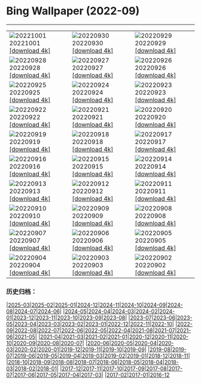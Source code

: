 # Bing Wallpaper (2022-09)
**************

<table><tr><td><img src="https://www.bing.com/th?id=OHR.BridalVeilFalls_EN-IN3773661130_1920x1080.jpg" alt="20221001"> 20221001 <a href="https://www.bing.com/th?id=OHR.BridalVeilFalls_EN-IN3773661130_UHD.jpg">[download 4k]</a></td><td><img src="https://www.bing.com/th?id=OHR.EubalaenaAustralis_EN-IN2975314371_1920x1080.jpg" alt="20220930"> 20220930 <a href="https://www.bing.com/th?id=OHR.EubalaenaAustralis_EN-IN2975314371_UHD.jpg">[download 4k]</a></td><td><img src="https://www.bing.com/th?id=OHR.InfiniD_EN-IN2161897930_1920x1080.jpg" alt="20220929"> 20220929 <a href="https://www.bing.com/th?id=OHR.InfiniD_EN-IN2161897930_UHD.jpg">[download 4k]</a></td></tr><tr><td><img src="https://www.bing.com/th?id=OHR.ToyTrainShimla_EN-IN1920290957_1920x1080.jpg" alt="20220928"> 20220928 <a href="https://www.bing.com/th?id=OHR.ToyTrainShimla_EN-IN1920290957_UHD.jpg">[download 4k]</a></td><td><img src="https://www.bing.com/th?id=OHR.YellowstoneUGB_EN-IN3218333114_1920x1080.jpg" alt="20220927"> 20220927 <a href="https://www.bing.com/th?id=OHR.YellowstoneUGB_EN-IN3218333114_UHD.jpg">[download 4k]</a></td><td><img src="https://www.bing.com/th?id=OHR.SusitnaRiver_EN-IN2619893035_1920x1080.jpg" alt="20220926"> 20220926 <a href="https://www.bing.com/th?id=OHR.SusitnaRiver_EN-IN2619893035_UHD.jpg">[download 4k]</a></td></tr><tr><td><img src="https://www.bing.com/th?id=OHR.AmazonMangroves_EN-IN2262837682_1920x1080.jpg" alt="20220925"> 20220925 <a href="https://www.bing.com/th?id=OHR.AmazonMangroves_EN-IN2262837682_UHD.jpg">[download 4k]</a></td><td><img src="https://www.bing.com/th?id=OHR.DarkSkyAcadia_EN-IN1497457710_1920x1080.jpg" alt="20220924"> 20220924 <a href="https://www.bing.com/th?id=OHR.DarkSkyAcadia_EN-IN1497457710_UHD.jpg">[download 4k]</a></td><td><img src="https://www.bing.com/th?id=OHR.GoldenJellyfish_EN-IN4273842650_1920x1080.jpg" alt="20220923"> 20220923 <a href="https://www.bing.com/th?id=OHR.GoldenJellyfish_EN-IN4273842650_UHD.jpg">[download 4k]</a></td></tr><tr><td><img src="https://www.bing.com/th?id=OHR.LastDollarRoad_EN-IN2409980698_1920x1080.jpg" alt="20220922"> 20220922 <a href="https://www.bing.com/th?id=OHR.LastDollarRoad_EN-IN2409980698_UHD.jpg">[download 4k]</a></td><td><img src="https://www.bing.com/th?id=OHR.PWPeaceDoves_EN-IN1499522423_1920x1080.jpg" alt="20220921"> 20220921 <a href="https://www.bing.com/th?id=OHR.PWPeaceDoves_EN-IN1499522423_UHD.jpg">[download 4k]</a></td><td><img src="https://www.bing.com/th?id=OHR.SitkaOtters_EN-IN0922348423_1920x1080.jpg" alt="20220920"> 20220920 <a href="https://www.bing.com/th?id=OHR.SitkaOtters_EN-IN0922348423_UHD.jpg">[download 4k]</a></td></tr><tr><td><img src="https://www.bing.com/th?id=OHR.QueenFuneral_EN-IN0072238637_1920x1080.jpg" alt="20220919"> 20220919 <a href="https://www.bing.com/th?id=OHR.QueenFuneral_EN-IN0072238637_UHD.jpg">[download 4k]</a></td><td><img src="https://www.bing.com/th?id=OHR.ArashiyamaBamboo_EN-IN0589878479_1920x1080.jpg" alt="20220918"> 20220918 <a href="https://www.bing.com/th?id=OHR.ArashiyamaBamboo_EN-IN0589878479_UHD.jpg">[download 4k]</a></td><td><img src="https://www.bing.com/th?id=OHR.Wellenflug_EN-IN8703571340_1920x1080.jpg" alt="20220917"> 20220917 <a href="https://www.bing.com/th?id=OHR.Wellenflug_EN-IN8703571340_UHD.jpg">[download 4k]</a></td></tr><tr><td><img src="https://www.bing.com/th?id=OHR.PianePuma_EN-IN8215054258_1920x1080.jpg" alt="20220916"> 20220916 <a href="https://www.bing.com/th?id=OHR.PianePuma_EN-IN8215054258_UHD.jpg">[download 4k]</a></td><td><img src="https://www.bing.com/th?id=OHR.MarbleCanyon_EN-IN7065098083_1920x1080.jpg" alt="20220915"> 20220915 <a href="https://www.bing.com/th?id=OHR.MarbleCanyon_EN-IN7065098083_UHD.jpg">[download 4k]</a></td><td><img src="https://www.bing.com/th?id=OHR.NalandaUniversity_EN-IN0326821062_1920x1080.jpg" alt="20220914"> 20220914 <a href="https://www.bing.com/th?id=OHR.NalandaUniversity_EN-IN0326821062_UHD.jpg">[download 4k]</a></td></tr><tr><td><img src="https://www.bing.com/th?id=OHR.GSDNPest_EN-IN4591436794_1920x1080.jpg" alt="20220913"> 20220913 <a href="https://www.bing.com/th?id=OHR.GSDNPest_EN-IN4591436794_UHD.jpg">[download 4k]</a></td><td><img src="https://www.bing.com/th?id=OHR.Aracari_EN-IN1457900474_1920x1080.jpg" alt="20220912"> 20220912 <a href="https://www.bing.com/th?id=OHR.Aracari_EN-IN1457900474_UHD.jpg">[download 4k]</a></td><td><img src="https://www.bing.com/th?id=OHR.KeralaIndia_EN-IN9612927300_1920x1080.jpg" alt="20220911"> 20220911 <a href="https://www.bing.com/th?id=OHR.KeralaIndia_EN-IN9612927300_UHD.jpg">[download 4k]</a></td></tr><tr><td><img src="https://www.bing.com/th?id=OHR.KLMidAutumn_EN-IN3314420087_1920x1080.jpg" alt="20220910"> 20220910 <a href="https://www.bing.com/th?id=OHR.KLMidAutumn_EN-IN3314420087_UHD.jpg">[download 4k]</a></td><td><img src="https://www.bing.com/th?id=OHR.BHNMBelize_EN-IN2914788416_1920x1080.jpg" alt="20220909"> 20220909 <a href="https://www.bing.com/th?id=OHR.BHNMBelize_EN-IN2914788416_UHD.jpg">[download 4k]</a></td><td><img src="https://www.bing.com/th?id=OHR.KathakaliDance_EN-IN1727759079_1920x1080.jpg" alt="20220908"> 20220908 <a href="https://www.bing.com/th?id=OHR.KathakaliDance_EN-IN1727759079_UHD.jpg">[download 4k]</a></td></tr><tr><td><img src="https://www.bing.com/th?id=OHR.MuseudoAmanha_EN-IN7752199486_1920x1080.jpg" alt="20220907"> 20220907 <a href="https://www.bing.com/th?id=OHR.MuseudoAmanha_EN-IN7752199486_UHD.jpg">[download 4k]</a></td><td><img src="https://www.bing.com/th?id=OHR.SquirrelMushroom_EN-IN7015548158_1920x1080.jpg" alt="20220906"> 20220906 <a href="https://www.bing.com/th?id=OHR.SquirrelMushroom_EN-IN7015548158_UHD.jpg">[download 4k]</a></td><td><img src="https://www.bing.com/th?id=OHR.TaigaRoad_EN-IN6002852309_1920x1080.jpg" alt="20220905"> 20220905 <a href="https://www.bing.com/th?id=OHR.TaigaRoad_EN-IN6002852309_UHD.jpg">[download 4k]</a></td></tr><tr><td><img src="https://www.bing.com/th?id=OHR.ArambolBeach_EN-IN5435187663_1920x1080.jpg" alt="20220904"> 20220904 <a href="https://www.bing.com/th?id=OHR.ArambolBeach_EN-IN5435187663_UHD.jpg">[download 4k]</a></td><td><img src="https://www.bing.com/th?id=OHR.MalaysiaTwinTowers_EN-IN4494674825_1920x1080.jpg" alt="20220903"> 20220903 <a href="https://www.bing.com/th?id=OHR.MalaysiaTwinTowers_EN-IN4494674825_UHD.jpg">[download 4k]</a></td><td><img src="https://www.bing.com/th?id=OHR.SeitanLimania_EN-IN3708251989_1920x1080.jpg" alt="20220902"> 20220902 <a href="https://www.bing.com/th?id=OHR.SeitanLimania_EN-IN3708251989_UHD.jpg">[download 4k]</a></td></tr></table>

### 历史归档：

|[2025-03](/../2025-03/2025-03.md)|[2025-02](/../2025-02/2025-02.md)|[2025-01](/../2025-01/2025-01.md)|[2024-12](/../2024-12/2024-12.md)|[2024-11](/../2024-11/2024-11.md)|[2024-10](/../2024-10/2024-10.md)|[2024-09](/../2024-09/2024-09.md)|[2024-08](/../2024-08/2024-08.md)|[2024-07](/../2024-07/2024-07.md)|[2024-06](/../2024-06/2024-06.md)|
|[2024-05](/../2024-05/2024-05.md)|[2024-04](/../2024-04/2024-04.md)|[2024-03](/../2024-03/2024-03.md)|[2024-02](/../2024-02/2024-02.md)|[2024-01](/../2024-01/2024-01.md)|[2023-12](/../2023-12/2023-12.md)|[2023-11](/../2023-11/2023-11.md)|[2023-10](/../2023-10/2023-10.md)|[2023-09](/../2023-09/2023-09.md)|[2023-08](/../2023-08/2023-08.md)|
|[2023-07](/../2023-07/2023-07.md)|[2023-06](/../2023-06/2023-06.md)|[2023-05](/../2023-05/2023-05.md)|[2023-04](/../2023-04/2023-04.md)|[2023-03](/../2023-03/2023-03.md)|[2023-02](/../2023-02/2023-02.md)|[2023-01](/../2023-01/2023-01.md)|[2022-12](/../2022-12/2022-12.md)|[2022-11](/../2022-11/2022-11.md)|[2022-10](/../2022-10/2022-10.md)|
|[2022-09](/2022-09.md)|[2022-08](/../2022-08/2022-08.md)|[2022-07](/../2022-07/2022-07.md)|[2022-06](/../2022-06/2022-06.md)|[2022-05](/../2022-05/2022-05.md)|[2022-04](/../2022-04/2022-04.md)|[2021-08](/../2021-08/2021-08.md)|[2021-07](/../2021-07/2021-07.md)|[2021-06](/../2021-06/2021-06.md)|[2021-05](/../2021-05/2021-05.md)|
|[2021-04](/../2021-04/2021-04.md)|[2021-03](/../2021-03/2021-03.md)|[2021-02](/../2021-02/2021-02.md)|[2021-01](/../2021-01/2021-01.md)|[2020-12](/../2020-12/2020-12.md)|[2020-11](/../2020-11/2020-11.md)|[2020-10](/../2020-10/2020-10.md)|[2020-09](/../2020-09/2020-09.md)|[2020-08](/../2020-08/2020-08.md)|[2020-07](/../2020-07/2020-07.md)|
|[2020-06](/../2020-06/2020-06.md)|[2020-05](/../2020-05/2020-05.md)|[2020-04](/../2020-04/2020-04.md)|[2020-03](/../2020-03/2020-03.md)|[2020-02](/../2020-02/2020-02.md)|[2020-01](/../2020-01/2020-01.md)|[2019-12](/../2019-12/2019-12.md)|[2019-11](/../2019-11/2019-11.md)|[2019-10](/../2019-10/2019-10.md)|[2019-09](/../2019-09/2019-09.md)|
|[2019-08](/../2019-08/2019-08.md)|[2019-07](/../2019-07/2019-07.md)|[2019-06](/../2019-06/2019-06.md)|[2019-05](/../2019-05/2019-05.md)|[2019-04](/../2019-04/2019-04.md)|[2019-03](/../2019-03/2019-03.md)|[2019-02](/../2019-02/2019-02.md)|[2019-01](/../2019-01/2019-01.md)|[2018-12](/../2018-12/2018-12.md)|[2018-11](/../2018-11/2018-11.md)|
|[2018-10](/../2018-10/2018-10.md)|[2018-09](/../2018-09/2018-09.md)|[2018-08](/../2018-08/2018-08.md)|[2018-07](/../2018-07/2018-07.md)|[2018-06](/../2018-06/2018-06.md)|[2018-05](/../2018-05/2018-05.md)|[2018-04](/../2018-04/2018-04.md)|[2018-03](/../2018-03/2018-03.md)|[2018-02](/../2018-02/2018-02.md)|[2018-01](/../2018-01/2018-01.md)|
|[2017-12](/../2017-12/2017-12.md)|[2017-11](/../2017-11/2017-11.md)|[2017-10](/../2017-10/2017-10.md)|[2017-09](/../2017-09/2017-09.md)|[2017-08](/../2017-08/2017-08.md)|[2017-07](/../2017-07/2017-07.md)|[2017-06](/../2017-06/2017-06.md)|[2017-05](/../2017-05/2017-05.md)|[2017-04](/../2017-04/2017-04.md)|[2017-03](/../2017-03/2017-03.md)|
|[2017-02](/../2017-02/2017-02.md)|[2017-01](/../2017-01/2017-01.md)|[2016-12](/../2016-12/2016-12.md)